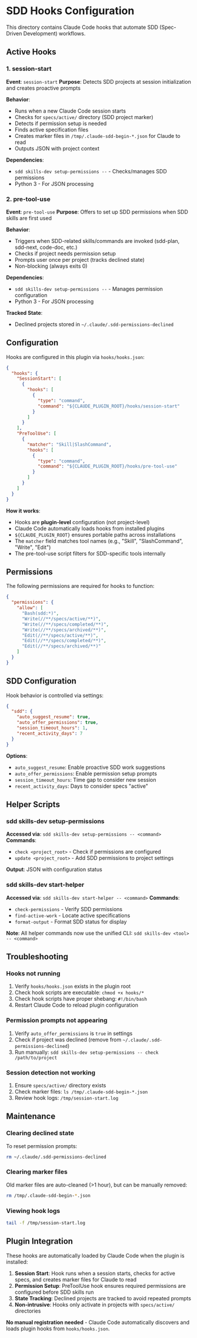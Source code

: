 # SDD Hooks Configuration

This directory contains Claude Code hooks that automate SDD (Spec-Driven Development) workflows.

## Active Hooks

### 1. session-start
**Event**: `session-start`
**Purpose**: Detects SDD projects at session initialization and creates proactive prompts

**Behavior**:
- Runs when a new Claude Code session starts
- Checks for `specs/active/` directory (SDD project marker)
- Detects if permission setup is needed
- Finds active specification files
- Creates marker files in `/tmp/.claude-sdd-begin-*.json` for Claude to read
- Outputs JSON with project context

**Dependencies**:
- `sdd skills-dev setup-permissions --` - Checks/manages SDD permissions
- Python 3 - For JSON processing

### 2. pre-tool-use
**Event**: `pre-tool-use`
**Purpose**: Offers to set up SDD permissions when SDD skills are first used

**Behavior**:
- Triggers when SDD-related skills/commands are invoked (sdd-plan, sdd-next, code-doc, etc.)
- Checks if project needs permission setup
- Prompts user once per project (tracks declined state)
- Non-blocking (always exits 0)

**Dependencies**:
- `sdd skills-dev setup-permissions --` - Manages permission configuration
- Python 3 - For JSON processing

**Tracked State**:
- Declined projects stored in `~/.claude/.sdd-permissions-declined`

## Configuration

Hooks are configured in this plugin via `hooks/hooks.json`:

```json
{
  "hooks": {
    "SessionStart": [
      {
        "hooks": [
          {
            "type": "command",
            "command": "${CLAUDE_PLUGIN_ROOT}/hooks/session-start"
          }
        ]
      }
    ],
    "PreToolUse": [
      {
        "matcher": "Skill|SlashCommand",
        "hooks": [
          {
            "type": "command",
            "command": "${CLAUDE_PLUGIN_ROOT}/hooks/pre-tool-use"
          }
        ]
      }
    ]
  }
}
```

**How it works**:
- Hooks are **plugin-level** configuration (not project-level)
- Claude Code automatically loads hooks from installed plugins
- `${CLAUDE_PLUGIN_ROOT}` ensures portable paths across installations
- The `matcher` field matches tool names (e.g., "Skill", "SlashCommand", "Write", "Edit")
- The pre-tool-use script filters for SDD-specific tools internally

## Permissions

The following permissions are required for hooks to function:

```json
{
  "permissions": {
    "allow": [
      "Bash(sdd:*)",
      "Write(//**/specs/active/**)",
      "Write(//**/specs/completed/**)",
      "Write(//**/specs/archived/**)",
      "Edit(//**/specs/active/**)",
      "Edit(//**/specs/completed/**)",
      "Edit(//**/specs/archived/**)"
    ]
  }
}
```

## SDD Configuration

Hook behavior is controlled via settings:

```json
{
  "sdd": {
    "auto_suggest_resume": true,
    "auto_offer_permissions": true,
    "session_timeout_hours": 1,
    "recent_activity_days": 7
  }
}
```

**Options**:
- `auto_suggest_resume`: Enable proactive SDD work suggestions
- `auto_offer_permissions`: Enable permission setup prompts
- `session_timeout_hours`: Time gap to consider new session
- `recent_activity_days`: Days to consider specs "active"

## Helper Scripts

### sdd skills-dev setup-permissions
**Accessed via**: `sdd skills-dev setup-permissions -- <command>`
**Commands**:
- `check <project_root>` - Check if permissions are configured
- `update <project_root>` - Add SDD permissions to project settings

**Output**: JSON with configuration status

### sdd skills-dev start-helper
**Accessed via**: `sdd skills-dev start-helper -- <command>`
**Commands**:
- `check-permissions` - Verify SDD permissions
- `find-active-work` - Locate active specifications
- `format-output` - Format SDD status for display

**Note**: All helper commands now use the unified CLI: `sdd skills-dev <tool> -- <command>`

## Troubleshooting

### Hooks not running
1. Verify `hooks/hooks.json` exists in the plugin root
2. Check hook scripts are executable: `chmod +x hooks/*`
3. Check hook scripts have proper shebang: `#!/bin/bash`
4. Restart Claude Code to reload plugin configuration

### Permission prompts not appearing
1. Verify `auto_offer_permissions` is `true` in settings
2. Check if project was declined (remove from `~/.claude/.sdd-permissions-declined`)
3. Run manually: `sdd skills-dev setup-permissions -- check /path/to/project`

### Session detection not working
1. Ensure `specs/active/` directory exists
2. Check marker files: `ls /tmp/.claude-sdd-begin-*.json`
3. Review hook logs: `/tmp/session-start.log`

## Maintenance

### Clearing declined state
To reset permission prompts:
```bash
rm ~/.claude/.sdd-permissions-declined
```

### Clearing marker files
Old marker files are auto-cleaned (>1 hour), but can be manually removed:
```bash
rm /tmp/.claude-sdd-begin-*.json
```

### Viewing hook logs
```bash
tail -f /tmp/session-start.log
```

## Plugin Integration

These hooks are automatically loaded by Claude Code when the plugin is installed:

1. **Session Start**: Hook runs when a session starts, checks for active specs, and creates marker files for Claude to read
2. **Permission Setup**: PreToolUse hook ensures required permissions are configured before SDD skills run
3. **State Tracking**: Declined projects are tracked to avoid repeated prompts
4. **Non-intrusive**: Hooks only activate in projects with `specs/active/` directories

**No manual registration needed** - Claude Code automatically discovers and loads plugin hooks from `hooks/hooks.json`.
